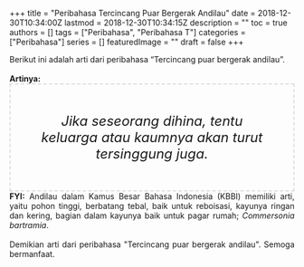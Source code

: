 +++
title = "Peribahasa Tercincang Puar Bergerak Andilau"
date = 2018-12-30T10:34:00Z
lastmod = 2018-12-30T10:34:15Z
description = ""
toc = true
authors = []
tags = ["Peribahasa", "Peribahasa T"]
categories = ["Peribahasa"]
series = []
featuredImage = ""
draft = false
+++

<div dir="ltr" style="text-align: left;" trbidi="on"><div style="text-align: justify;">Berikut ini adalah arti dari peribahasa “Tercincang puar bergerak andilau”.</div><br /><div style="text-align: justify;"><b>Artinya:</b></div><div style="border: 2px dashed #ddd; font-size: 24px; height: auto; margin: 0 auto; padding: 50px; text-align: center; width: auto;"><i>Jika seseorang dihina, tentu keluarga atau kaumnya akan turut tersinggung juga.</i></div><div style="text-align: justify;"><b>FYI:</b> Andilau dalam Kamus Besar Bahasa Indonesia (KBBI) memiliki arti, yaitu pohon tinggi, berbatang tebal, baik untuk reboisasi, kayunya ringan dan kering, bagian dalam kayunya baik untuk pagar rumah; <i>Commersonia bartramia</i>.</div><div style="text-align: justify;"><br /></div><div style="text-align: justify;">Demikian arti dari peribahasa "Tercincang puar bergerak andilau". Semoga bermanfaat. </div></div>
